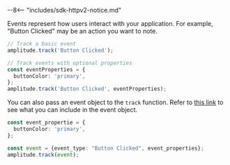 --8<-- "includes/sdk-httpv2-notice.md"

Events represent how users interact with your application. For example, "Button Clicked" may be an action you want to note.

```ts
// Track a basic event
amplitude.track('Button Clicked');

// Track events with optional properties
const eventProperties = {
  buttonColor: 'primary',
};
amplitude.track('Button Clicked', eventProperties);
```

You can also pass an event object to the `track` function. Refer to [this link](https://amplitude.github.io/Amplitude-TypeScript/interfaces/_amplitude_analytics_browser.Types.BaseEvent.html) to see what you can include in the event object.

```ts
const event_propertie = {
  buttonColor: 'primary',
};

const event = {event_type: "Button Clicked", event_properties};
amplitude.track(event);
```